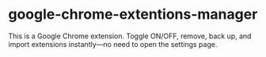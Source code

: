 # google-chrome-extentions-manager
This is a Google Chrome extension. Toggle ON/OFF, remove, back up, and import extensions instantly—no need to open the settings page.
